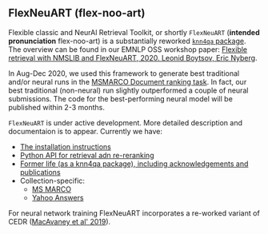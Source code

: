 ## FlexNeuART (flex-noo-art)
Flexible classic and NeurAl Retrieval Toolkit, or shortly `FlexNeuART` (**intended pronunciation** flex-noo-art) 
is a substantially reworked [`knn4qa` package](knn4qa.md).  The overview can be found in our EMNLP OSS workshop paper: 
[Flexible retrieval with NMSLIB and FlexNeuART, 2020. Leonid Boytsov, Eric Nyberg](https://arxiv.org/abs/2010.14848).


In Aug-Dec 2020, we used this framework to generate best traditional and/or neural runs 
in the [MSMARCO Document ranking task](https://microsoft.github.io/msmarco/#docranking).
In fact, our best traditional (non-neural) run slightly outperformed a couple of neural submissions.
The code for the best-performing neural model will be published within 2-3 months.


`FlexNeuART` is under active development. More detailed description and documentaion is to appear. Currently we have:

* [The installation instructions](INSTALL.md)
* [Python API for retrieval adn re-reranking](scripts/py_flexneuart/README.md)
* [Former life (as a knn4qa package), including acknowledgements and publications](knn4qa.md)
* Collection-specific:
   * [MS MARCO](scripts/data_convert/msmarco/README.md)
   * [Yahoo Answers](scripts/data_convert/yahoo_answers/README.md)


For neural network training FlexNeuART incorporates
a re-worked variant of CEDR ([MacAvaney et al' 2019](https://github.com/Georgetown-IR-Lab/cedr)).



